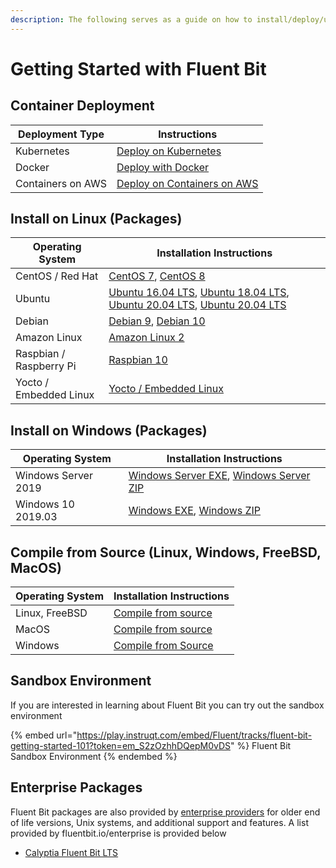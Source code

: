 ```yaml
---
description: The following serves as a guide on how to install/deploy/upgrade Fluent Bit
---
```


# Getting Started with Fluent Bit

## Container Deployment

| Deployment Type   | Instructions                                       |
| ----------------- | -------------------------------------------------- |
| Kubernetes        | [Deploy on Kubernetes](kubernetes.md)              |
| Docker            | [Deploy with Docker](docker.md)                    |
| Containers on AWS | [Deploy on Containers on AWS](aws-container.md)    |

## Install on Linux (Packages)

| Operating System       | Installation Instructions                                                                                                                                                                               |
| ---------------------- | ------------------------------------------------------------------------------------------------------------------------------------------------------------------------------------------------------- |
| CentOS / Red Hat       | [CentOS 7](linux/redhat-centos.md), [CentOS 8](linux/redhat-centos.md)                                                                                                                                  |
| Ubuntu                 | [Ubuntu 16.04 LTS](linux/ubuntu.md), [Ubuntu 18.04 LTS](linux/ubuntu.md), [Ubuntu 20.04 LTS](linux/ubuntu.md), [Ubuntu 20.04 LTS](linux/ubuntu.md)                                                      |
| Debian                 | [Debian 9](linux/debian.md), [Debian 10](linux/debian.md)                                                                                                                                               |
| Amazon Linux           | [Amazon Linux 2](linux/amazon-linux.md)                                                                                                                                                                 |
| Raspbian / Raspberry Pi | [Raspbian 10](linux/raspbian-raspberry-pi.md)                                                                                                                                                          |
| Yocto / Embedded Linux | [Yocto / Embedded Linux](yocto-embedded-linux.md)                                                                                                                                                       |

## Install on Windows (Packages)

| Operating System    | Installation Instructions                                                                                                    |
| ------------------- | ---------------------------------------------------------------------------------------------------------------------------- |
| Windows Server 2019 | [Windows Server EXE](windows.md), [Windows Server ZIP](windows.md) |
| Windows 10 2019.03  | [Windows EXE](windows.md), [Windows ZIP](windows.md)               |

## Compile from Source (Linux, Windows, FreeBSD, MacOS)

| Operating System | Installation Instructions                                   |
| ---------------- | ----------------------------------------------------------- |
| Linux, FreeBSD   | [Compile from source](sources/build-and-install.md)         |
| MacOS            | [Compile from source](macos.md)                             |
| Windows          | [Compile from Source](windows.md)                           |

## Sandbox Environment

If you are interested in learning about Fluent Bit you can try out the sandbox environment

{% embed url="https://play.instruqt.com/embed/Fluent/tracks/fluent-bit-getting-started-101?token=em_S2zOzhhDQepM0vDS" %}
Fluent Bit Sandbox Environment
{% endembed %}

## Enterprise Packages

Fluent Bit packages are also provided by [enterprise providers](https://fluentbit.io/enterprise) for older end of life versions, Unix systems, and additional support and features. A list provided by fluentbit.io/enterprise is provided below

* [Calyptia Fluent Bit LTS](https://www.calyptia.com/download)
